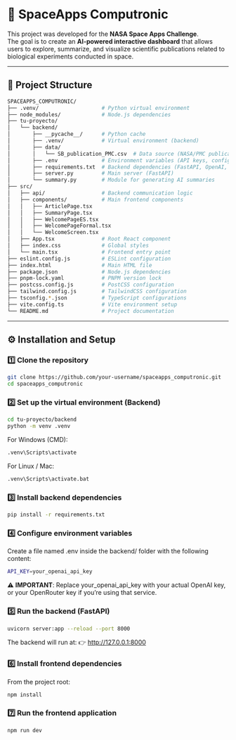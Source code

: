 # 🚀 SpaceApps Computronic

This project was developed for the **NASA Space Apps Challenge**.  
The goal is to create an **AI-powered interactive dashboard** that allows users to explore, summarize, and visualize scientific publications related to biological experiments conducted in space.

---

## 🧩 Project Structure
``` bash
SPACEAPPS_COMPUTRONIC/
├── .venv/                    # Python virtual environment
├── node_modules/             # Node.js dependencies
├── tu-proyecto/
│   └── backend/
│       ├── __pycache__/      # Python cache
│       ├── .venv/            # Virtual environment (backend)
│       ├── data/
│       │   └── SB_publication_PMC.csv  # Data source (NASA/PMC publications)
│       ├── .env              # Environment variables (API keys, configs)
│       ├── requirements.txt  # Backend dependencies (FastAPI, OpenAI, etc.)
│       ├── server.py         # Main server (FastAPI)
│       └── summary.py        # Module for generating AI summaries
├── src/
│   ├── api/                  # Backend communication logic
│   ├── components/           # Main frontend components
│   │   ├── ArticlePage.tsx
│   │   ├── SummaryPage.tsx
│   │   ├── WelcomePageES.tsx
│   │   ├── WelcomePageFormal.tsx
│   │   └── WelcomeScreen.tsx
│   ├── App.tsx               # Root React component
│   ├── index.css             # Global styles
│   └── main.tsx              # Frontend entry point
├── eslint.config.js          # ESLint configuration
├── index.html                # Main HTML file
├── package.json              # Node.js dependencies
├── pnpm-lock.yaml            # PNPM version lock
├── postcss.config.js         # PostCSS configuration
├── tailwind.config.js        # TailwindCSS configuration
├── tsconfig.*.json           # TypeScript configurations
├── vite.config.ts            # Vite environment setup
└── README.md                 # Project documentation
```
---

## ⚙️ Installation and Setup

### 1️⃣ Clone the repository
``` bash
git clone https://github.com/your-username/spaceapps_computronic.git
cd spaceapps_computronic
```
### 2️⃣ Set up the virtual environment (Backend)
``` bash
cd tu-proyecto/backend
python -m venv .venv
```
For Windows (CMD):
``` bash
.venv\Scripts\activate
``` 
For Linux / Mac:
``` bash
.venv\Scripts\activate.bat
```
### 3️⃣ Install backend dependencies
``` bash
pip install -r requirements.txt
``` 
### 4️⃣ Configure environment variables

Create a file named .env inside the backend/ folder with the following content:
``` bash
API_KEY=your_openai_api_key
```
⚠️ **IMPORTANT**: Replace your_openai_api_key with your actual OpenAI key, or your OpenRouter key if you’re using that service.

### 5️⃣ Run the backend (FastAPI)
``` bash
uvicorn server:app --reload --port 8000
```
The backend will run at:
👉 http://127.0.0.1:8000

### 6️⃣ Install frontend dependencies
From the project root:
``` bash
npm install
```
### 7️⃣ Run the frontend application
``` bash
npm run dev
```
